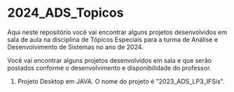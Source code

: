 # 2024_ADS_Topicos

Aqui neste repositório você vai encontrar alguns projetos desenvolvidos em sala de aula na disciplina de Tópicos Especiais para a turma de Análise e Desenvolvimento de Sistemas no ano de 2024.

Você vai encontrar alguns projetos desenvolvidos em sala e que serão postados conforme o desenvolvimento e disponibilidade do professor.

1) Projeto Desktop em JAVA. O nome do projeto é "2023_ADS_LP3_IFSis".

